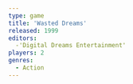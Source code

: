 ```yaml
---
type: game
title: 'Wasted Dreams'
released: 1999
editors: 
  -'Digital Dreams Entertainment'
players: 2
genres:
  - Action
---
```

